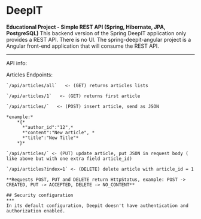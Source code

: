 # DeepIT 
**Educational Project - Simple REST API (Spring, Hibernate, JPA, PostgreSQL)**
This backend version of the Spring DeepIT application only provides a REST API. There is no UI. The spring-deepit-angular project is a Angular front-end application that will consume the REST API.
***

API info: 

  Articles Endpoints:
  
    `/api/articles/all`   <- (GET) returns articles lists
    
    `/api/articles/1`   <- (GET) returns first article
    
    `/api/articles/`   <- (POST) insert article, send as JSON
    
    *example:*
        *{*
          *"author_id":"12",*
          *"content":"New article", *
          *"title":"New Title"*
        *}*
        
    `/api/articles/` <- (PUT) update article, put JSON in request body ( like above but with one extra field article_id)
    
    `/api/articles?index=1` <- (DELETE) delete article with article_id = 1

    **Requests POST, PUT and DELETE return HttpStatus, example: POST -> CREATED, PUT -> ACCEPTED, DELETE -> NO_CONTENT**
    
    ## Security configuration
    ***
    In its default configuration, Deepit doesn't have authentication and authorization enabled.
